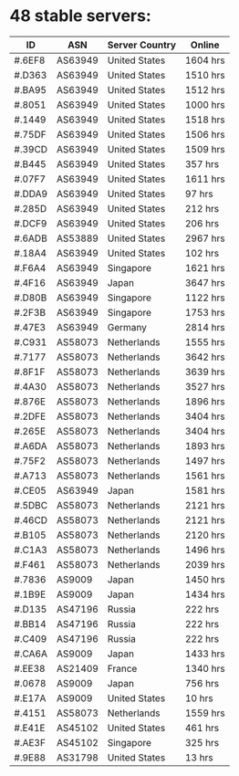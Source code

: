 # 48 stable servers:

| ID | ASN | Server Country | Online |
| ------ | ------ | ------ | ------ |
| #.6EF8 | AS63949 | United States | 1604 hrs |
| #.D363 | AS63949 | United States | 1510 hrs |
| #.BA95 | AS63949 | United States | 1512 hrs |
| #.8051 | AS63949 | United States | 1000 hrs |
| #.1449 | AS63949 | United States | 1518 hrs |
| #.75DF | AS63949 | United States | 1506 hrs |
| #.39CD | AS63949 | United States | 1509 hrs |
| #.B445 | AS63949 | United States | 357 hrs |
| #.07F7 | AS63949 | United States | 1611 hrs |
| #.DDA9 | AS63949 | United States | 97 hrs |
| #.285D | AS63949 | United States | 212 hrs |
| #.DCF9 | AS63949 | United States | 206 hrs |
| #.6ADB | AS53889 | United States | 2967 hrs |
| #.18A4 | AS63949 | United States | 102 hrs |
| #.F6A4 | AS63949 | Singapore | 1621 hrs |
| #.4F16 | AS63949 | Japan | 3647 hrs |
| #.D80B | AS63949 | Singapore | 1122 hrs |
| #.2F3B | AS63949 | Singapore | 1753 hrs |
| #.47E3 | AS63949 | Germany | 2814 hrs |
| #.C931 | AS58073 | Netherlands | 1555 hrs |
| #.7177 | AS58073 | Netherlands | 3642 hrs |
| #.8F1F | AS58073 | Netherlands | 3639 hrs |
| #.4A30 | AS58073 | Netherlands | 3527 hrs |
| #.876E | AS58073 | Netherlands | 1896 hrs |
| #.2DFE | AS58073 | Netherlands | 3404 hrs |
| #.265E | AS58073 | Netherlands | 3404 hrs |
| #.A6DA | AS58073 | Netherlands | 1893 hrs |
| #.75F2 | AS58073 | Netherlands | 1497 hrs |
| #.A713 | AS58073 | Netherlands | 1561 hrs |
| #.CE05 | AS63949 | Japan | 1581 hrs |
| #.5DBC | AS58073 | Netherlands | 2121 hrs |
| #.46CD | AS58073 | Netherlands | 2121 hrs |
| #.B105 | AS58073 | Netherlands | 2120 hrs |
| #.C1A3 | AS58073 | Netherlands | 1496 hrs |
| #.F461 | AS58073 | Netherlands | 2039 hrs |
| #.7836 | AS9009 | Japan | 1450 hrs |
| #.1B9E | AS9009 | Japan | 1434 hrs |
| #.D135 | AS47196 | Russia | 222 hrs |
| #.BB14 | AS47196 | Russia | 222 hrs |
| #.C409 | AS47196 | Russia | 222 hrs |
| #.CA6A | AS9009 | Japan | 1433 hrs |
| #.EE38 | AS21409 | France | 1340 hrs |
| #.0678 | AS9009 | Japan | 756 hrs |
| #.E17A | AS9009 | United States | 10 hrs |
| #.4151 | AS58073 | Netherlands | 1559 hrs |
| #.E41E | AS45102 | United States | 461 hrs |
| #.AE3F | AS45102 | Singapore | 325 hrs |
| #.9E88 | AS31798 | United States | 13 hrs |

